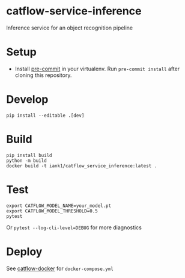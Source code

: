 # catflow-service-inference

Inference service for an object recognition pipeline

# Setup

* Install [pre-commit](https://pre-commit.com/#install) in your virtualenv. Run
`pre-commit install` after cloning this repository.

# Develop

```
pip install --editable .[dev]
```

# Build

```
pip install build
python -m build
docker build -t iank1/catflow_service_inference:latest .
```

# Test

```
export CATFLOW_MODEL_NAME=your_model.pt
export CATFLOW_MODEL_THRESHOLD=0.5
pytest
```

Or `pytest --log-cli-level=DEBUG` for more diagnostics

# Deploy

See [catflow-docker](https://github.com/iank/catflow-docker) for `docker-compose.yml`
